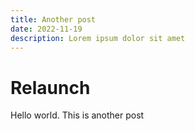 ```yaml
---
title: Another post
date: 2022-11-19
description: Lorem ipsum dolor sit amet
---
```


# Relaunch

Hello world. This is another post
